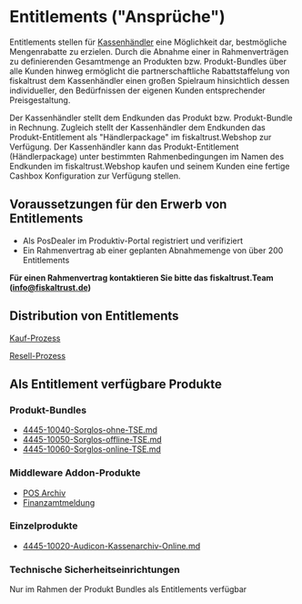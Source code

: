 # Entitlements ("Ansprüche")

Entitlements stellen für [Kassenhändler](../../../angebote-nach-kundensegment/Kassenhaendler.md) eine Möglichkeit dar, bestmögliche Mengenrabatte zu erzielen. Durch die Abnahme einer in Rahmenverträgen zu definierenden Gesamtmenge an Produkten bzw. Produkt-Bundles über alle Kunden hinweg ermöglicht die partnerschaftliche Rabattstaffelung von fiskaltrust dem Kassenhändler einen großen Spielraum hinsichtlich dessen individueller, den Bedürfnissen der eigenen Kunden entsprechender Preisgestaltung.

Der Kassenhändler stellt dem Endkunden das Produkt bzw. Produkt-Bundle in Rechnung. Zugleich stellt der Kassenhändler dem Endkunden das  Produkt-Entitlement als "Händlerpackage" im fiskaltrust.Webshop zur Verfügung. Der Kassenhändler kann das Produkt-Entitlement (Händlerpackage) unter bestimmten Rahmenbedingungen im Namen des Endkunden im fiskaltrust.Webshop kaufen und seinem Kunden eine fertige Cashbox Konfiguration zur Verfügung stellen.

## Voraussetzungen für den Erwerb von Entitlements

- Als PosDealer im Produktiv-Portal registriert und verifiziert
- Ein Rahmenvertrag ab einer geplanten Abnahmemenge von über 200 Entitlements

**Für einen Rahmenvertrag kontaktieren Sie bitte das fiskaltrust.Team (info@fiskaltrust.de)**

## Distribution von Entitlements

[Kauf-Prozess](purchase.md)

[Resell-Prozess](redistribution.md)

## Als Entitlement verfügbare Produkte

### Produkt-Bundles

-  [4445-10040-Sorglos-ohne-TSE.md](../../../produkt-bundles/4445-10040-Sorglos-ohne-TSE.md) 
-  [4445-10050-Sorglos-offline-TSE.md](../../../produkt-bundles/4445-10050-Sorglos-offline-TSE.md) 
-  [4445-10060-Sorglos-online-TSE.md](../../../produkt-bundles/4445-10060-Sorglos-online-TSE.md) 

### Middleware Addon-Produkte

- [POS Archiv](../../../revisionssichere-daten-as-a-service/produkte/4445-100XX-pos-archiv.md)
- [Finanzamtmeldung](../../../compliance-as-a-service/produkte/4445-100XX-Finanzamtsmeldungen.md)

### Einzelprodukte

-  [4445-10020-Audicon-Kassenarchiv-Online.md](../../../revisionssichere-daten-as-a-service/produkte/4445-10020-Audicon-Kassenarchiv-Online.md) 

### Technische Sicherheitseinrichtungen

Nur im Rahmen der Produkt Bundles als Entitlements verfügbar